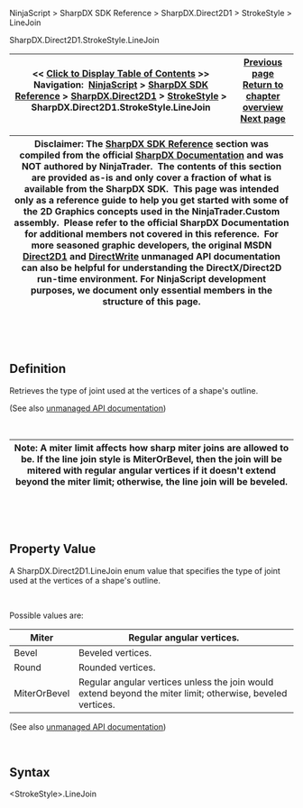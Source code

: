 ﻿


NinjaScript \> SharpDX SDK Reference \> SharpDX.Direct2D1 \> StrokeStyle \> LineJoin






















SharpDX.Direct2D1\.StrokeStyle.LineJoin







| \<\< [Click to Display Table of Contents](sharpdx_direct2d1_strokestyle_linejoin.md) \>\> **Navigation:**     [NinjaScript](ninjascript.md) \> [SharpDX SDK Reference](sharpdx_sdk_reference.md) \> [SharpDX.Direct2D1](sharpdx_direct2d1.md) \> [StrokeStyle](sharpdx_direct2d1_strokestyle.md) \> SharpDX.Direct2D1\.StrokeStyle.LineJoin | [Previous page](sharpdx_direct2d1_strokestyle_getdashes.md) [Return to chapter overview](sharpdx_direct2d1_strokestyle.md) [Next page](sharpdx_direct2d1_strokestyle_miterlimit.md) |
| --- | --- |













| Disclaimer: The [SharpDX SDK Reference](sharpdx_sdk_reference.md) section was compiled from the official [SharpDX Documentation](http://sharpdx.org/) and was NOT authored by NinjaTrader.  The contents of this section are provided as\-is and only cover a fraction of what is available from the SharpDX SDK.  This page was intended only as a reference guide to help you get started with some of the 2D Graphics concepts used in the NinjaTrader.Custom assembly.  Please refer to the official SharpDX Documentation for additional members not covered in this reference.  For more seasoned graphic developers, the original MSDN [Direct2D1](https://msdn.microsoft.com/en-us/library/windows/desktop/dd370990.aspx) and [DirectWrite](https://msdn.microsoft.com/en-us/library/windows/desktop/dd368038.aspx) unmanaged API documentation can also be helpful for understanding the DirectX/Direct2D run\-time environment. For NinjaScript development purposes, we document only essential members in the structure of this page. |
| --- |



 


 


## Definition


Retrieves the type of joint used at the vertices of a shape's outline. 


(See also [unmanaged API documentation](https://msdn.microsoft.com/en-us/library/dd372240.aspx))


 




| Note: A miter limit affects how sharp miter joins are allowed to be. If the line join style is MiterOrBevel, then the join will be mitered with regular angular vertices if it doesn't extend beyond the miter limit; otherwise, the line join will be beveled. |
| --- |



 


 


## Property Value


A SharpDX.Direct2D1\.LineJoin enum value that specifies the type of joint used at the vertices of a shape's outline.


 


Possible values are:




| Miter | Regular angular vertices. |
| --- | --- |
| Bevel | Beveled vertices. |
| Round | Rounded vertices. |
| MiterOrBevel | Regular angular vertices unless the join would extend beyond the miter limit; otherwise, beveled vertices. |



(See also [unmanaged API documentation](http://msdn.microsoft.com/en-us/library/dd368130.aspx))


 


## Syntax


\<StrokeStyle\>.LineJoin


## 


## 








